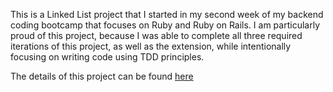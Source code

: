 This is a Linked List project that I started in my second week of my backend coding bootcamp
that focuses on Ruby and Ruby on Rails. I am particularly proud of this project, because I was able to
complete all three required iterations of this project, as well as the extension, while intentionally
focusing on writing code using TDD principles.

The details of this project can be found [here](https://backend.turing.edu/module1/projects/beat_box/index)
